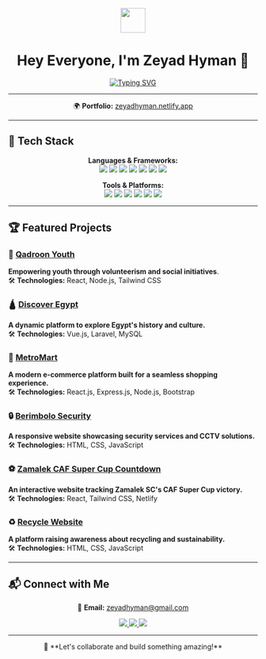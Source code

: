 <!-- Header -->
<p align="center">
  <img src="https://media.giphy.com/media/hvRJCLFzcasrR4ia7z/giphy.gif" width="50">
</p>

<h1 align="center">Hey Everyone, I'm Zeyad Hyman 👋</h1>

<p align="center">
  <a href="https://git.io/typing-svg">
    <img src="https://readme-typing-svg.demolab.com?font=Poppins&weight=900&size=30&pause=1000&color=0653BB&background=76767600&center=true&vCenter=true&width=600&lines=Full-Stack+Developer;Laravel+%7C+Node.js+%7C+React+%7C+Tailwind+CSS;Let's+Build+Something+Amazing!" alt="Typing SVG">
  </a>
</p>

---

<p align="center">
  🌍 <strong>Portfolio:</strong> <a href="https://zeyadhyman.netlify.app/">zeyadhyman.netlify.app</a>
</p>

---

## 🚀 Tech Stack  

<p align="center">
  <strong>Languages & Frameworks:</strong> <br>
  <img src="https://img.shields.io/badge/HTML-E34F26?style=flat&logo=html5&logoColor=white">
  <img src="https://img.shields.io/badge/CSS-1572B6?style=flat&logo=css3&logoColor=white">
  <img src="https://img.shields.io/badge/JavaScript-F7DF1E?style=flat&logo=javascript&logoColor=black">
  <img src="https://img.shields.io/badge/PHP-777BB4?style=flat&logo=php&logoColor=white">
  <img src="https://img.shields.io/badge/Laravel-FF2D20?style=flat&logo=laravel&logoColor=white">
  <img src="https://img.shields.io/badge/React-61DAFB?style=flat&logo=react&logoColor=black">
  <img src="https://img.shields.io/badge/Node.js-339933?style=flat&logo=node.js&logoColor=white">
</p>

<p align="center">
  <strong>Tools & Platforms:</strong> <br>
  <img src="https://img.shields.io/badge/Vite-646CFF?style=flat&logo=vite&logoColor=white">
  <img src="https://img.shields.io/badge/XAMPP-FB7A24?style=flat&logo=xampp&logoColor=white">
  <img src="https://img.shields.io/badge/MySQL-4479A1?style=flat&logo=mysql&logoColor=white">
  <img src="https://img.shields.io/badge/GitHub-181717?style=flat&logo=github&logoColor=white">
  <img src="https://img.shields.io/badge/Postman-FF6C37?style=flat&logo=postman&logoColor=white">
  <img src="https://img.shields.io/badge/Netlify-00C7B7?style=flat&logo=netlify&logoColor=white">
</p>

---

## 🏆 Featured Projects  

### 💪 [Qadroon Youth](https://qyf-eg.org/)  
**Empowering youth through volunteerism and social initiatives**.  
🛠 **Technologies:** React, Node.js, Tailwind CSS  

### 🛕 [Discover Egypt](https://discover-egypt-web.netlify.app/)  
**A dynamic platform to explore Egypt's history and culture.**  
🛠 **Technologies:** Vue.js, Laravel, MySQL  

### 🛒 [MetroMart](https://yassenmohamedrashad.github.io/Metromart/)  
**A modern e-commerce platform built for a seamless shopping experience.**  
🛠 **Technologies:** React.js, Express.js, Node.js, Bootstrap  

### 🔒 [Berimbolo Security](https://zeyadhyman.github.io/Pearson-Unit-6/)  
**A responsive website showcasing security services and CCTV solutions.**  
🛠 **Technologies:** HTML, CSS, JavaScript  

### ⚽ [Zamalek CAF Super Cup Countdown](https://zamaleksupercub2024.netlify.app/)  
**An interactive website tracking Zamalek SC's CAF Super Cup victory.**  
🛠 **Technologies:** React, Tailwind CSS, Netlify  

### ♻️ [Recycle Website](https://in-frame-recycle.vercel.app/)  
**A platform raising awareness about recycling and sustainability.**  
🛠 **Technologies:** HTML, CSS, JavaScript  

---


## 📬 Connect with Me  

<p align="center">
  📧 <strong>Email:</strong> <a href="mailto:zeyadhyman@gmail.com">zeyadhyman@gmail.com</a>  
</p>

<p align="center">
  <a href="https://github.com/ZeyadHyman">
    <img src="https://img.shields.io/badge/GitHub-181717?style=flat&logo=github&logoColor=white">
  </a>
  <a href="https://www.linkedin.com/in/zeyadhyman">
    <img src="https://img.shields.io/badge/LinkedIn-0077B5?style=flat&logo=linkedin&logoColor=white">
  </a>
  <a href="https://wa.me/201121859584">
    <img src="https://img.shields.io/badge/WhatsApp-25D366?style=flat&logo=whatsapp&logoColor=white">
  </a>
</p>

---
<p align="center">
🚀 **Let's collaborate and build something amazing!**
</p>
